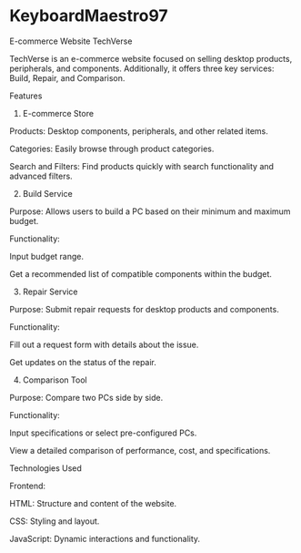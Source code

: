 # KeyboardMaestro97
E-commerce Website
TechVerse

TechVerse is an e-commerce website focused on selling desktop products, peripherals, and components. Additionally, it offers three key services: Build, Repair, and Comparison.

Features

1. E-commerce Store

Products: Desktop components, peripherals, and other related items.

Categories: Easily browse through product categories.

Search and Filters: Find products quickly with search functionality and advanced filters.

2. Build Service

Purpose: Allows users to build a PC based on their minimum and maximum budget.

Functionality:

Input budget range.

Get a recommended list of compatible components within the budget.

3. Repair Service

Purpose: Submit repair requests for desktop products and components.

Functionality:

Fill out a request form with details about the issue.

Get updates on the status of the repair.

4. Comparison Tool

Purpose: Compare two PCs side by side.

Functionality:

Input specifications or select pre-configured PCs.

View a detailed comparison of performance, cost, and specifications.

Technologies Used

Frontend:

HTML: Structure and content of the website.

CSS: Styling and layout.

JavaScript: Dynamic interactions and functionality.
